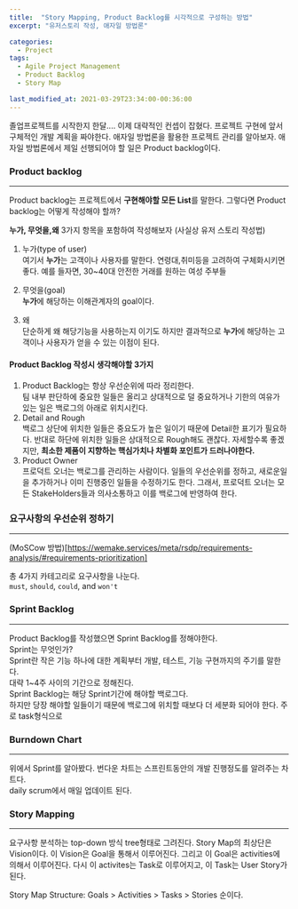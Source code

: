 ```yaml
---
title:  "Story Mapping, Product Backlog를 시각적으로 구성하는 방법"
excerpt: "유저스토리 작성, 애자일 방법론"

categories:
  - Project
tags:
  - Agile Project Management
  - Product Backlog
  - Story Map

last_modified_at: 2021-03-29T23:34:00-00:36:00
---
```


졸업프로젝트를 시작한지 한달....
이제 대략적인 컨셉이 잡혔다. 
프로젝트 구현에 앞서 구체적인 개발 계획을 짜야한다.
애자일 방법론을 활용한 프로젝트 관리를 알아보자.
애자일 방법론에서 제일 선행되어야 할 일은 Product backlog이다.

### Product backlog
- - -
Product backlog는 프로젝트에서 **구현해야할 모든 List**를 말한다. 
그렇다면 Product backlog는 어떻게 작성해야 할까? 

**누가, 무엇을,왜** 3가지 항목을 포함하여 작성해보자 (사실상 유저 스토리 작성법)
1. 누가(type of user)  
여기서 **누가**는 고객이나 사용자를 말한다. 연령대,취미등을 고려하여 구체화시키면 좋다. 예를 들자면, 30~40대 안전한 거래를 원하는 여성 주부들  
 
2. 무엇을(goal)  
**누가**에 해당하는 이해관계자의 goal이다.  

3. 왜  
단순하게 왜 해당기능을 사용하는지 이기도 하지만
결과적으로 **누가**에 해당하는 고객이나 사용자가 얻을 수 있는 이점이 된다.  

#### Product Backlog 작성시 생각해야할 3가지
1. Product Backlog는 항상 우선순위에 따라 정리한다.  
팀 내부 판단하에 중요한 일들은 올리고 상대적으로 덜 중요하거나 기한의 여유가 있는 일은 백로그의 아래로 위치시킨다.  
2. Detail and Rough  
백로그 상단에 위치한 일들은 중요도가 높은 일이기 때문에 Detail한 표기가 필요하다. 반대로 하단에 위치한 일들은 상대적으로
Rough해도 괜찮다. 자세할수록 좋겠지만, **최소한 제품이 지향하는 핵심가치나 차별화 포인트가 드러나야한다.**  
3. Product Owner  
프로덕트 오너는 백로그를 관리하는 사람이다. 일들의 우선순위를 정하고, 새로운일을 추가하거나 이미 진행중인 일들을 수정하기도 한다.
그래서, 프로덕트 오너는 모든 StakeHolders들과 의사소통하고 이를 백로그에 반영하여 한다.  

### 요구사항의 우선순위 정하기
- - -
(MoSCow 방법)[https://wemake.services/meta/rsdp/requirements-analysis/#requirements-prioritization]

총 4가지 카테고리로 요구사항을 나눈다.  
`must`, `should`, `could`, and `won't`  

### Sprint Backlog
- - -
Product Backlog를 작성했으면 Sprint Backlog를 정해야한다.  
Sprint는 무엇인가?  
Sprint란 작은 기능 하나에 대한 계획부터 개발, 테스트, 기능 구현까지의 주기를 말한다.  
대략 1~4주 사이의 기간으로 정해진다.  
Sprint Backlog는 해당 Sprint기간에 해야할 백로그다.  
하지만 당장 해야할 일들이기 때문에 백로그에 위치할 때보다 더 세분화 되어야 한다. 주로 task형식으로  

### Burndown Chart
- - -
위에서 Sprint를 알아봤다. 번다운 차트는 스프린트동안의 개발 진행정도를 알려주는 차트다.  
daily scrum에서 매일 업데이트 된다.  

### Story Mapping  
- - -
요구사항 분석하는 top-down 방식 tree형태로 그려진다. Story Map의 최상단은 Vision이다. 이 Vision은 Goal을 통해서 이루어진다.
그리고 이 Goal은 activities에 의해서 이루어진다. 다시 이 activites는 Task로 이루어지고, 이 Task는 User Story가 된다.
  
Story Map Structure: Goals > Activities > Tasks > Stories 순이다.

